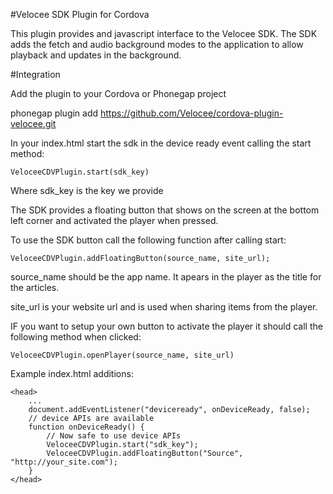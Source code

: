 #Velocee SDK Plugin for Cordova

This plugin provides and javascript interface to the Velocee SDK. The SDK adds the fetch and audio background modes to the application to allow playback and updates in the background.

#Integration

Add the plugin to your Cordova or Phonegap project

phonegap plugin add https://github.com/Velocee/cordova-plugin-velocee.git

In your index.html start the sdk in the device ready event calling the start method:

`VeloceeCDVPlugin.start(sdk_key)`

Where sdk_key is the key we provide

The SDK provides a floating button that shows on the screen at the bottom left corner and activated the player when pressed.

To use the SDK button call the following function after calling start:

`VeloceeCDVPlugin.addFloatingButton(source_name, site_url);`

source_name should be the app name. It apears in the player as the title for the articles.

site_url is your website url and is used when sharing items from the player.

IF you want to setup your own button to activate the player it should call the following method when clicked:

`VeloceeCDVPlugin.openPlayer(source_name, site_url)`


Example index.html additions:

```
<head>
    ...
    document.addEventListener("deviceready", onDeviceReady, false);
    // device APIs are available
    function onDeviceReady() {
        // Now safe to use device APIs
        VeloceeCDVPlugin.start("sdk_key");
        VeloceeCDVPlugin.addFloatingButton("Source", "http://your_site.com");
    }
</head>
```